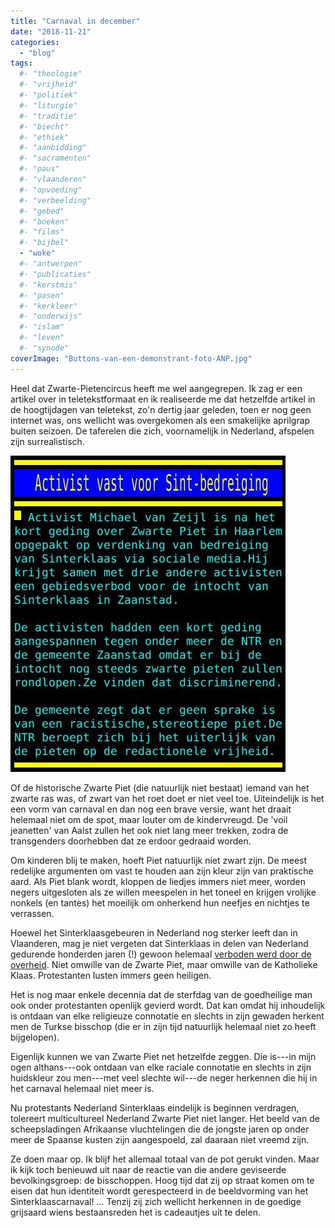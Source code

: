 ```yaml
---
title: "Carnaval in december"
date: "2018-11-21"
categories: 
  - "blog"
tags:
  #- "theologie"
  #- "vrijheid"
  #- "politiek"
  #- "liturgie"
  #- "traditie"
  #- "biecht"
  #- "ethiek"
  #- "aanbidding"
  #- "sacramenten"
  #- "paus"
  #- "vlaanderen"
  #- "opvoeding"
  #- "verbeelding"
  #- "gebed"
  #- "boeken"
  #- "films"
  #- "bijbel"
  - "woke"
  #- "antwerpen"
  #- "publicaties"
  #- "kerstmis"
  #- "pasen"
  #- "kerkleer"
  #- "onderwijs"
  #- "islam"
  #- "leven"
  #- "synode"
coverImage: "Buttons-van-een-demonstrant-foto-ANP.jpg"
---
```


Heel dat Zwarte-Pietencircus heeft me wel aangegrepen. Ik zag er een artikel over in teletekstformaat en ik realiseerde me dat hetzelfde artikel in de hoogtijdagen van teletekst, zo'n dertig jaar geleden, toen er nog geen internet was, ons wellicht was overgekomen als een smakelijke aprilgrap buiten seizoen. De taferelen die zich, voornamelijk in Nederland, afspelen zijn surrealistisch.  

![](images/teletekst.jpg)

Of de historische Zwarte Piet (die natuurlijk niet bestaat) iemand van het zwarte ras was, of zwart van het roet doet er niet veel toe. Uiteindelijk is het een vorm van carnaval en dan nog een brave versie, want het draait helemaal niet om de spot, maar louter om de kindervreugd. De 'voil jeanetten' van Aalst zullen het ook niet lang meer trekken, zodra de transgenders doorhebben dat ze erdoor gedraaid worden.  

Om kinderen blij te maken, hoeft Piet natuurlijk niet zwart zijn. De meest redelijke argumenten om vast te houden aan zijn kleur zijn van praktische aard. Als Piet blank wordt, kloppen de liedjes immers niet meer, worden negers uitgesloten als ze willen meespelen in het toneel en krijgen vrolijke nonkels (en tantes) het moeilijk om onherkend hun neefjes en nichtjes te verrassen.  

Hoewel het Sinterklaasgebeuren in Nederland nog sterker leeft dan in Vlaanderen, mag je niet vergeten dat Sinterklaas in delen van Nederland gedurende honderden jaren (!) gewoon helemaal [verboden werd door de overheid](https://www.trouw.nl/home/de-sint-is-een-afgod-geen-kindervrind~a67a656d/). Niet omwille van de Zwarte Piet, maar omwille van de Katholieke Klaas. Protestanten lusten immers geen heiligen.  

Het is nog maar enkele decennia dat de sterfdag van de goedheilige man ook onder protestanten openlijk gevierd wordt. Dat kan omdat hij inhoudelijk is ontdaan van elke religieuze connotatie en slechts in zijn gewaden herkent men de Turkse bisschop (die er in zijn tijd natuurlijk helemaal niet zo heeft bijgelopen).  

Eigenlijk kunnen we van Zwarte Piet net hetzelfde zeggen. Die is---in mijn ogen althans---ook ontdaan van elke raciale connotatie en slechts in zijn huidskleur zou men---met veel slechte wil---de neger herkennen die hij in het carnaval helemaal niet meer is.  

Nu protestants Nederland Sinterklaas eindelijk is beginnen verdragen, tolereert multicultureel Nederland Zwarte Piet niet langer. Het beeld van de scheepsladingen Afrikaanse vluchtelingen die de jongste jaren op onder meer de Spaanse kusten zijn aangespoeld, zal daaraan niet vreemd zijn.  

Ze doen maar op. Ik blijf het allemaal totaal van de pot gerukt vinden. Maar ik kijk toch benieuwd uit naar de reactie van die andere geviseerde bevolkingsgroep: de bisschoppen. Hoog tijd dat zij op straat komen om te eisen dat hun identiteit wordt gerespecteerd in de beeldvorming van het Sinterklaascarnaval! … Tenzij zij zich wellicht herkennen in de goedige grijsaard wiens bestaansreden het is cadeautjes uit te delen.
